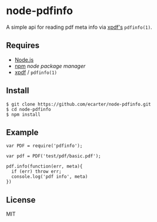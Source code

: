 # node-pdfinfo

A simple api for reading pdf meta info via [xpdf's](http://www.foolabs.com/xpdf) `pdfinfo(1)`.

## Requires

* [Node.js](http://nodejs.org)
* [npm](http://npmjs.org) _node package manager_
* [xpdf](http://www.foolabs.com/xpdf) / `pdfinfo(1)`

## Install

    $ git clone https://github.com/ecarter/node-pdfinfo.git
    $ cd node-pdfinfo
    $ npm install

## Example

    var PDF = require('pdfinfo');

    var pdf = PDF('test/pdf/basic.pdf');

    pdf.info(function(err, meta){
      if (err) throw err;
      console.log('pdf info', meta)
    })

## License

MIT

